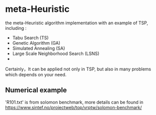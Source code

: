 # meta-Heuristic

the meta-Heuristic algorithm implementation with an example of TSP, including :
- Tabu Search (TS)
- Genetic Algorithm (GA)
- Simulated Annealing (SA)
- Large Scale Neighborhood Search (LSNS)
- 

Certainly，It can be applied not only in TSP, but also in many problems which depends on your need.


## Numerical example

'R101.txt' is from solomon benchmark, more details can be found in https://www.sintef.no/projectweb/top/vrptw/solomon-benchmark/
